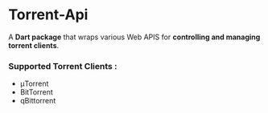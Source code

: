 # Torrent-Api

A **Dart package** that wraps various Web APIS for **controlling and managing torrent clients**.


### Supported Torrent Clients : 
+ &mu;Torrent
+ BitTorrent
+ qBittorrent